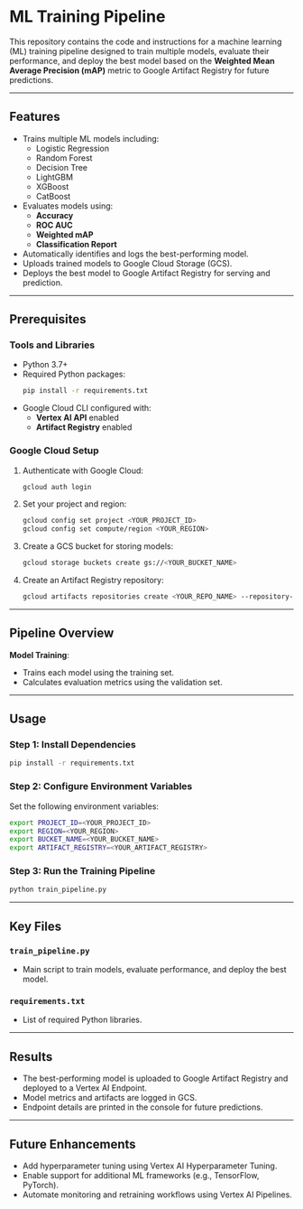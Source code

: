 # ML Training Pipeline

This repository contains the code and instructions for a machine learning (ML) training pipeline designed to train multiple models, evaluate their performance, and deploy the best model based on the **Weighted Mean Average Precision (mAP)** metric to Google Artifact Registry for future predictions.

---

## Features

- Trains multiple ML models including:
  - Logistic Regression
  - Random Forest
  - Decision Tree
  - LightGBM
  - XGBoost
  - CatBoost
- Evaluates models using:
  - **Accuracy**
  - **ROC AUC**
  - **Weighted mAP**
  - **Classification Report**
- Automatically identifies and logs the best-performing model.
- Uploads trained models to Google Cloud Storage (GCS).
- Deploys the best model to Google Artifact Registry for serving and prediction.

---

## Prerequisites

### Tools and Libraries
- Python 3.7+
- Required Python packages:
  ```bash
  pip install -r requirements.txt
  ```
- Google Cloud CLI configured with:
  - **Vertex AI API** enabled
  - **Artifact Registry** enabled

### Google Cloud Setup
1. Authenticate with Google Cloud:
   ```bash
   gcloud auth login
   ```
2. Set your project and region:
   ```bash
   gcloud config set project <YOUR_PROJECT_ID>
   gcloud config set compute/region <YOUR_REGION>
   ```
3. Create a GCS bucket for storing models:
   ```bash
   gcloud storage buckets create gs://<YOUR_BUCKET_NAME>
   ```
4. Create an Artifact Registry repository:
   ```bash
   gcloud artifacts repositories create <YOUR_REPO_NAME> --repository-format=docker --location=us-central1
   ```

---

## Pipeline Overview


  **Model Training**:
   - Trains each model using the training set.
   - Calculates evaluation metrics using the validation set.

---

## Usage

### Step 1: Install Dependencies
```bash
pip install -r requirements.txt
```

### Step 2: Configure Environment Variables
Set the following environment variables:
```bash
export PROJECT_ID=<YOUR_PROJECT_ID>
export REGION=<YOUR_REGION>
export BUCKET_NAME=<YOUR_BUCKET_NAME>
export ARTIFACT_REGISTRY=<YOUR_ARTIFACT_REGISTRY>
```

### Step 3: Run the Training Pipeline
```bash
python train_pipeline.py
```

---

## Key Files

### `train_pipeline.py`
- Main script to train models, evaluate performance, and deploy the best model.

  
### `requirements.txt`
- List of required Python libraries.

---

## Results

- The best-performing model is uploaded to Google Artifact Registry and deployed to a Vertex AI Endpoint.
- Model metrics and artifacts are logged in GCS.
- Endpoint details are printed in the console for future predictions.

---

## Future Enhancements

- Add hyperparameter tuning using Vertex AI Hyperparameter Tuning.
- Enable support for additional ML frameworks (e.g., TensorFlow, PyTorch).
- Automate monitoring and retraining workflows using Vertex AI Pipelines.
